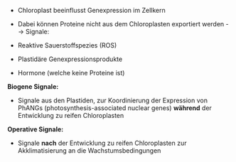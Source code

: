 - Chloroplast beeinflusst Genexpression im Zellkern

- Dabei können Proteine nicht aus dem Chloroplasten exportiert werden 
--> Signale:
- Reaktive Sauerstoffspezies (ROS)
- Plastidäre Genexpressionsprodukte 
- Hormone (welche keine Proteine ist)


**Biogene Signale:**
- Signale aus den Plastiden, zur Koordinierung der Expression von PhANGs (photosynthesis-associated nuclear genes) **während** der Entwicklung zu reifen Chloroplasten

**Operative Signale:**
- Signale **nach** der Entwicklung zu reifen Chloroplasten zur Akklimatisierung an die Wachstumsbedingungen

